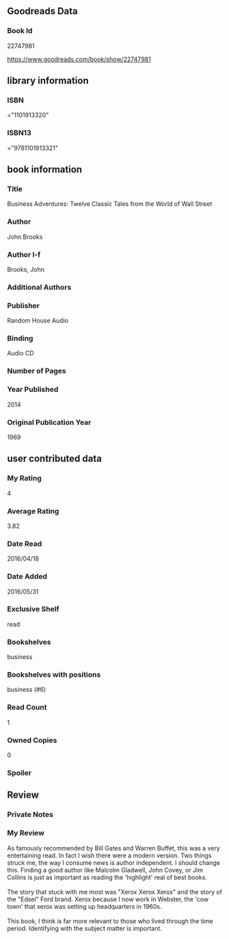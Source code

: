 <!-- This template shows how to bulk convert all columns of data into one markdown file -->
<!-- caveat: KeyError if there's a mismatch. Empty values output nothing -->

## Goodreads Data

### Book Id 

22747981

https://www.goodreads.com/book/show/22747981

## library information

### ISBN 
="1101913320"

### ISBN13 
="9781101913321"

## book information

### Title
Business Adventures: Twelve Classic Tales from the World of Wall Street

### Author 
John Brooks

### Author l-f 
Brooks, John

### Additional Authors


### Publisher 
Random House Audio

### Binding
Audio CD

### Number of Pages


### Year Published
2014

### Original Publication Year 
1969

## user contributed data

### My Rating
4

### Average Rating
3.82

### Date Read
2016/04/18

### Date Added
2016/05/31

### Exclusive Shelf
read

### Bookshelves
business

### Bookshelves with positions
business (#6)

### Read Count
1

### Owned Copies
0

### Spoiler 


## Review

### Private Notes


### My Review
As famously recommended by Bill Gates and Warren Buffet, this was a very entertaining read. In fact I wish there were a modern version. Two things struck me, the way I consume news is author independent. I should change this. Finding a good author like Malcolm Gladwell, John Covey, or Jim Collins is just as important as reading the 'highlight' real of best books.<br/><br/>The story that stuck with me most was "Xerox Xerox Xerox" and the story of the "Edsel" Ford brand. Xerox because I now work in Webster, the 'cow town' that xerox was setting up headquarters in 1960s.<br/><br/>This book, I think is far more relevant to those who lived through the time period. Identifying with the subject matter is important.